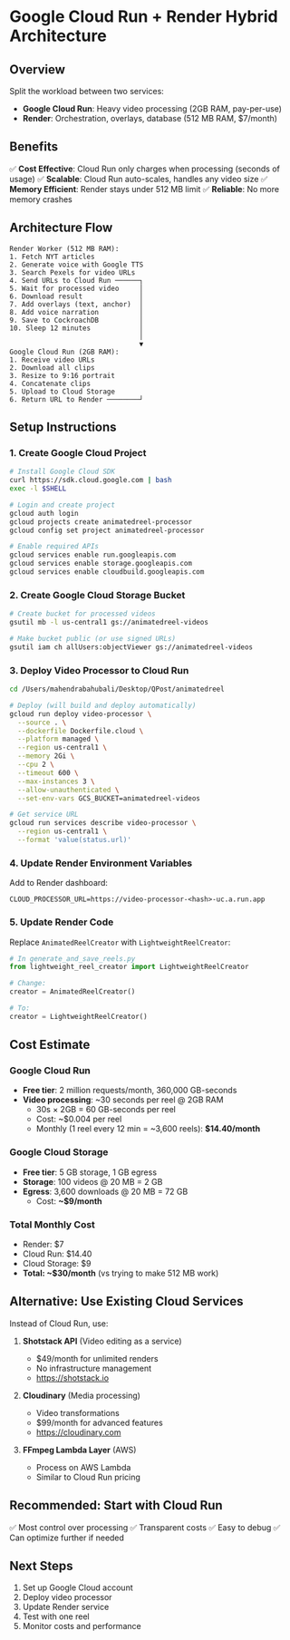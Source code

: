 # Google Cloud Run + Render Hybrid Architecture

## Overview
Split the workload between two services:
- **Google Cloud Run**: Heavy video processing (2GB RAM, pay-per-use)
- **Render**: Orchestration, overlays, database (512 MB RAM, $7/month)

## Benefits
✅ **Cost Effective**: Cloud Run only charges when processing (seconds of usage)
✅ **Scalable**: Cloud Run auto-scales, handles any video size
✅ **Memory Efficient**: Render stays under 512 MB limit
✅ **Reliable**: No more memory crashes

## Architecture Flow

```
Render Worker (512 MB RAM):
1. Fetch NYT articles
2. Generate voice with Google TTS
3. Search Pexels for video URLs
4. Send URLs to Cloud Run ──────┐
5. Wait for processed video     │
6. Download result              │
7. Add overlays (text, anchor)  │
8. Add voice narration          │
9. Save to CockroachDB          │
10. Sleep 12 minutes            │
                                │
                                ▼
Google Cloud Run (2GB RAM):
1. Receive video URLs
2. Download all clips
3. Resize to 9:16 portrait
4. Concatenate clips
5. Upload to Cloud Storage
6. Return URL to Render ────────┘
```

## Setup Instructions

### 1. Create Google Cloud Project

```bash
# Install Google Cloud SDK
curl https://sdk.cloud.google.com | bash
exec -l $SHELL

# Login and create project
gcloud auth login
gcloud projects create animatedreel-processor
gcloud config set project animatedreel-processor

# Enable required APIs
gcloud services enable run.googleapis.com
gcloud services enable storage.googleapis.com
gcloud services enable cloudbuild.googleapis.com
```

### 2. Create Google Cloud Storage Bucket

```bash
# Create bucket for processed videos
gsutil mb -l us-central1 gs://animatedreel-videos

# Make bucket public (or use signed URLs)
gsutil iam ch allUsers:objectViewer gs://animatedreel-videos
```

### 3. Deploy Video Processor to Cloud Run

```bash
cd /Users/mahendrabahubali/Desktop/QPost/animatedreel

# Deploy (will build and deploy automatically)
gcloud run deploy video-processor \
  --source . \
  --dockerfile Dockerfile.cloud \
  --platform managed \
  --region us-central1 \
  --memory 2Gi \
  --cpu 2 \
  --timeout 600 \
  --max-instances 3 \
  --allow-unauthenticated \
  --set-env-vars GCS_BUCKET=animatedreel-videos

# Get service URL
gcloud run services describe video-processor \
  --region us-central1 \
  --format 'value(status.url)'
```

### 4. Update Render Environment Variables

Add to Render dashboard:
```
CLOUD_PROCESSOR_URL=https://video-processor-<hash>-uc.a.run.app
```

### 5. Update Render Code

Replace `AnimatedReelCreator` with `LightweightReelCreator`:

```python
# In generate_and_save_reels.py
from lightweight_reel_creator import LightweightReelCreator

# Change:
creator = AnimatedReelCreator()

# To:
creator = LightweightReelCreator()
```

## Cost Estimate

### Google Cloud Run
- **Free tier**: 2 million requests/month, 360,000 GB-seconds
- **Video processing**: ~30 seconds per reel @ 2GB RAM
  - 30s × 2GB = 60 GB-seconds per reel
  - Cost: ~$0.004 per reel
  - Monthly (1 reel every 12 min = ~3,600 reels): **$14.40/month**

### Google Cloud Storage
- **Free tier**: 5 GB storage, 1 GB egress
- **Storage**: 100 videos @ 20 MB = 2 GB
- **Egress**: 3,600 downloads @ 20 MB = 72 GB
  - Cost: **~$9/month**

### Total Monthly Cost
- Render: $7
- Cloud Run: $14.40
- Cloud Storage: $9
- **Total: ~$30/month** (vs trying to make 512 MB work)

## Alternative: Use Existing Cloud Services

Instead of Cloud Run, use:

1. **Shotstack API** (Video editing as a service)
   - $49/month for unlimited renders
   - No infrastructure management
   - https://shotstack.io

2. **Cloudinary** (Media processing)
   - Video transformations
   - $99/month for advanced features
   - https://cloudinary.com

3. **FFmpeg Lambda Layer** (AWS)
   - Process on AWS Lambda
   - Similar to Cloud Run pricing

## Recommended: Start with Cloud Run

✅ Most control over processing
✅ Transparent costs
✅ Easy to debug
✅ Can optimize further if needed

## Next Steps

1. Set up Google Cloud account
2. Deploy video processor
3. Update Render service
4. Test with one reel
5. Monitor costs and performance
